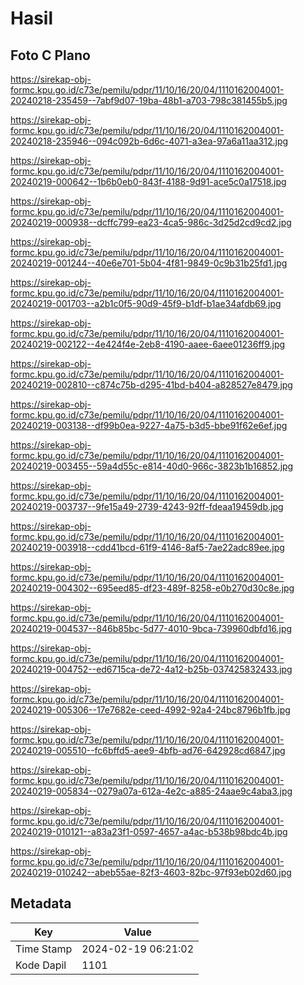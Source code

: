# Hasil

## Foto C Plano

https://sirekap-obj-formc.kpu.go.id/c73e/pemilu/pdpr/11/10/16/20/04/1110162004001-20240218-235459--7abf9d07-19ba-48b1-a703-798c381455b5.jpg

https://sirekap-obj-formc.kpu.go.id/c73e/pemilu/pdpr/11/10/16/20/04/1110162004001-20240218-235946--094c092b-6d6c-4071-a3ea-97a6a11aa312.jpg

https://sirekap-obj-formc.kpu.go.id/c73e/pemilu/pdpr/11/10/16/20/04/1110162004001-20240219-000642--1b6b0eb0-843f-4188-9d91-ace5c0a17518.jpg

https://sirekap-obj-formc.kpu.go.id/c73e/pemilu/pdpr/11/10/16/20/04/1110162004001-20240219-000938--dcffc799-ea23-4ca5-986c-3d25d2cd9cd2.jpg

https://sirekap-obj-formc.kpu.go.id/c73e/pemilu/pdpr/11/10/16/20/04/1110162004001-20240219-001244--40e6e701-5b04-4f81-9849-0c9b31b25fd1.jpg

https://sirekap-obj-formc.kpu.go.id/c73e/pemilu/pdpr/11/10/16/20/04/1110162004001-20240219-001703--a2b1c0f5-90d9-45f9-b1df-b1ae34afdb69.jpg

https://sirekap-obj-formc.kpu.go.id/c73e/pemilu/pdpr/11/10/16/20/04/1110162004001-20240219-002122--4e424f4e-2eb8-4190-aaee-6aee01236ff9.jpg

https://sirekap-obj-formc.kpu.go.id/c73e/pemilu/pdpr/11/10/16/20/04/1110162004001-20240219-002810--c874c75b-d295-41bd-b404-a828527e8479.jpg

https://sirekap-obj-formc.kpu.go.id/c73e/pemilu/pdpr/11/10/16/20/04/1110162004001-20240219-003138--df99b0ea-9227-4a75-b3d5-bbe91f62e6ef.jpg

https://sirekap-obj-formc.kpu.go.id/c73e/pemilu/pdpr/11/10/16/20/04/1110162004001-20240219-003455--59a4d55c-e814-40d0-966c-3823b1b16852.jpg

https://sirekap-obj-formc.kpu.go.id/c73e/pemilu/pdpr/11/10/16/20/04/1110162004001-20240219-003737--9fe15a49-2739-4243-92ff-fdeaa19459db.jpg

https://sirekap-obj-formc.kpu.go.id/c73e/pemilu/pdpr/11/10/16/20/04/1110162004001-20240219-003918--cdd41bcd-61f9-4146-8af5-7ae22adc89ee.jpg

https://sirekap-obj-formc.kpu.go.id/c73e/pemilu/pdpr/11/10/16/20/04/1110162004001-20240219-004302--695eed85-df23-489f-8258-e0b270d30c8e.jpg

https://sirekap-obj-formc.kpu.go.id/c73e/pemilu/pdpr/11/10/16/20/04/1110162004001-20240219-004537--846b85bc-5d77-4010-9bca-739960dbfd16.jpg

https://sirekap-obj-formc.kpu.go.id/c73e/pemilu/pdpr/11/10/16/20/04/1110162004001-20240219-004752--ed6715ca-de72-4a12-b25b-037425832433.jpg

https://sirekap-obj-formc.kpu.go.id/c73e/pemilu/pdpr/11/10/16/20/04/1110162004001-20240219-005306--17e7682e-ceed-4992-92a4-24bc8796b1fb.jpg

https://sirekap-obj-formc.kpu.go.id/c73e/pemilu/pdpr/11/10/16/20/04/1110162004001-20240219-005510--fc6bffd5-aee9-4bfb-ad76-642928cd6847.jpg

https://sirekap-obj-formc.kpu.go.id/c73e/pemilu/pdpr/11/10/16/20/04/1110162004001-20240219-005834--0279a07a-612a-4e2c-a885-24aae9c4aba3.jpg

https://sirekap-obj-formc.kpu.go.id/c73e/pemilu/pdpr/11/10/16/20/04/1110162004001-20240219-010121--a83a23f1-0597-4657-a4ac-b538b98bdc4b.jpg

https://sirekap-obj-formc.kpu.go.id/c73e/pemilu/pdpr/11/10/16/20/04/1110162004001-20240219-010242--abeb55ae-82f3-4603-82bc-97f93eb02d60.jpg


## Metadata

| Key        | Value               |
| ---------- | ------------------- |
| Time Stamp | 2024-02-19 06:21:02 |
| Kode Dapil | 1101                |



